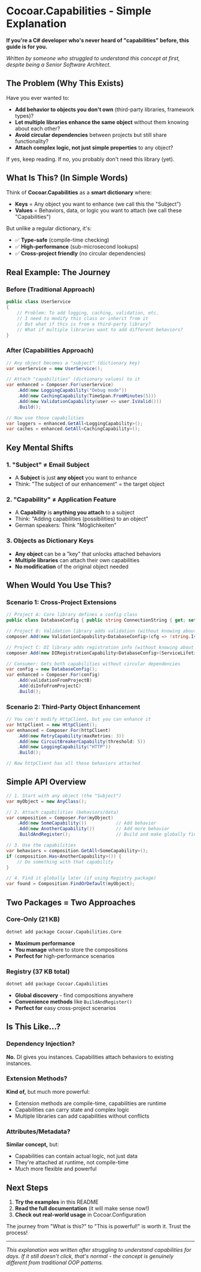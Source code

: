 # Cocoar.Capabilities - Simple Explanation

**If you're a C# developer who's never heard of "capabilities" before, this guide is for you.**

*Written by someone who struggled to understand this concept at first, despite being a Senior Software Architect.*

## The Problem (Why This Exists)

Have you ever wanted to:
- **Add behavior to objects you don't own** (third-party libraries, framework types)?
- **Let multiple libraries enhance the same object** without them knowing about each other?
- **Avoid circular dependencies** between projects but still share functionality?
- **Attach complex logic, not just simple properties** to any object?

If yes, keep reading. If no, you probably don't need this library (yet).

## What Is This? (In Simple Words)

Think of **Cocoar.Capabilities** as a **smart dictionary** where:

- **Keys** = Any object you want to enhance (we call this the "Subject")
- **Values** = Behaviors, data, or logic you want to attach (we call these "Capabilities") 

But unlike a regular dictionary, it's:
- ✅ **Type-safe** (compile-time checking)
- ✅ **High-performance** (sub-microsecond lookups)
- ✅ **Cross-project friendly** (no circular dependencies)

## Real Example: The Journey

### Before (Traditional Approach)
```csharp
public class UserService 
{
    // Problem: To add logging, caching, validation, etc.
    // I need to modify this class or inherit from it
    // But what if this is from a third-party library?
    // What if multiple libraries want to add different behaviors?
}
```

### After (Capabilities Approach)
```csharp
// Any object becomes a "subject" (dictionary key)
var userService = new UserService();

// Attach "capabilities" (dictionary values) to it
var enhanced = Composer.For(userService)
    .Add(new LoggingCapability("Debug mode"))
    .Add(new CachingCapability(TimeSpan.FromMinutes(5)))
    .Add(new ValidationCapability(user => user.IsValid()))
    .Build();

// Now use those capabilities
var loggers = enhanced.GetAll<LoggingCapability>();
var caches = enhanced.GetAll<CachingCapability>();
```

## Key Mental Shifts

### 1. **"Subject" ≠ Email Subject**
- A **Subject** is just **any object** you want to enhance
- Think: "The subject of our enhancement" = the target object

### 2. **"Capability" ≠ Application Feature**  
- A **Capability** is **anything you attach** to a subject
- Think: "Adding capabilities (possibilities) to an object"
- German speakers: Think "Möglichkeiten" 

### 3. **Objects as Dictionary Keys**
- **Any object** can be a "key" that unlocks attached behaviors
- **Multiple libraries** can attach their own capabilities
- **No modification** of the original object needed

## When Would You Use This?

### Scenario 1: Cross-Project Extensions
```csharp
// Project A: Core library defines a config class
public class DatabaseConfig { public string ConnectionString { get; set; } }

// Project B: Validation library adds validation (without knowing about Project C)
composer.Add(new ValidationCapability<DatabaseConfig>(cfg => !string.IsNullOrEmpty(cfg.ConnectionString)));

// Project C: DI library adds registration info (without knowing about Project B)
composer.Add(new DIRegistrationCapability<DatabaseConfig>(ServiceLifetime.Singleton));

// Consumer: Gets both capabilities without circular dependencies
var config = new DatabaseConfig();
var enhanced = Composer.For(config)
    .Add(validationFromProjectB)
    .Add(diInfoFromProjectC)
    .Build();
```

### Scenario 2: Third-Party Object Enhancement
```csharp
// You can't modify HttpClient, but you can enhance it
var httpClient = new HttpClient();
var enhanced = Composer.For(httpClient)
    .Add(new RetryCapability(maxRetries: 3))
    .Add(new CircuitBreakerCapability(threshold: 5))
    .Add(new LoggingCapability("HTTP"))
    .Build();

// Now httpClient has all these behaviors attached
```

## Simple API Overview

```csharp
// 1. Start with any object (the "Subject")
var myObject = new AnyClass();

// 2. Attach capabilities (behaviors/data)
var composition = Composer.For(myObject)
    .Add(new SomeCapability())           // Add behavior
    .Add(new AnotherCapability())        // Add more behavior
    .BuildAndRegister();                 // Build and make globally findable

// 3. Use the capabilities
var behaviors = composition.GetAll<SomeCapability>();
if (composition.Has<AnotherCapability>()) {
    // Do something with that capability
}

// 4. Find it globally later (if using Registry package)
var found = Composition.FindOrDefault(myObject);
```

## Two Packages = Two Approaches

### Core-Only (21 KB)
```bash
dotnet add package Cocoar.Capabilities.Core
```
- **Maximum performance**
- **You manage** where to store the compositions
- **Perfect for** high-performance scenarios

### Registry (37 KB total)  
```bash
dotnet add package Cocoar.Capabilities
```
- **Global discovery** - find compositions anywhere
- **Convenience methods** like `BuildAndRegister()`
- **Perfect for** easy cross-project scenarios

## Is This Like...?

### Dependency Injection?
**No.** DI gives you instances. Capabilities attach behaviors to existing instances.

### Extension Methods?
**Kind of,** but much more powerful:
- Extension methods are compile-time, capabilities are runtime
- Capabilities can carry state and complex logic
- Multiple libraries can add capabilities without conflicts

### Attributes/Metadata?
**Similar concept,** but:
- Capabilities can contain actual logic, not just data
- They're attached at runtime, not compile-time
- Much more flexible and powerful

## Next Steps

1. **Try the examples** in this README
2. **Read the full documentation** (it will make sense now!)
3. **Check out real-world usage** in Cocoar.Configuration

The journey from "What is this?" to "This is powerful!" is worth it. Trust the process!

---

*This explanation was written after struggling to understand capabilities for days. If it still doesn't click, that's normal - the concept is genuinely different from traditional OOP patterns.*